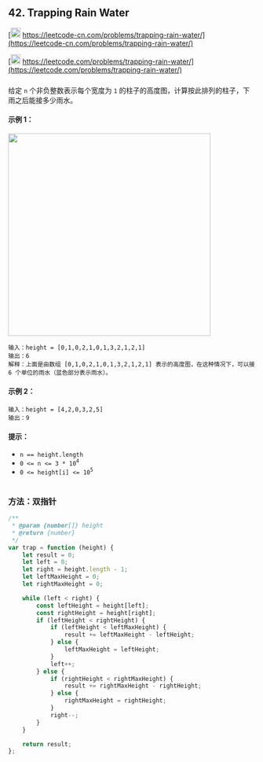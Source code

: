 ## 42. Trapping Rain Water

[<img src="https://static.leetcode-cn.com/cn-mono-assets/production/assets/logo-dark-cn.c42314a8.svg" height="20" /> https://leetcode-cn.com/problems/trapping-rain-water/](https://leetcode-cn.com/problems/trapping-rain-water/)

[<img src="https://assets.leetcode.com/static_assets/public/webpack_bundles/images/logo-dark.e99485d9b.svg" height="20"/> https://leetcode.com/problems/trapping-rain-water/](https://leetcode.com/problems/trapping-rain-water/)

###

给定 `n` 个非负整数表示每个宽度为 `1` 的柱子的高度图，计算按此排列的柱子，下雨之后能接多少雨水。

#### 示例 1：

<img src="https://assets.leetcode.com/uploads/2018/10/22/rainwatertrap.png" width="412" />

```
输入：height = [0,1,0,2,1,0,1,3,2,1,2,1]
输出：6
解释：上面是由数组 [0,1,0,2,1,0,1,3,2,1,2,1] 表示的高度图，在这种情况下，可以接 6 个单位的雨水（蓝色部分表示雨水）。
```

#### 示例 2：

```
输入：height = [4,2,0,3,2,5]
输出：9
```

#### 提示：

-   `n == height.length`
-   `0 <= n <= 3 * 10`<sup>`4`</sup>
-   `0 <= height[i] <= 10`<sup>`5`</sup>

#

### 方法：双指针

```js
/**
 * @param {number[]} height
 * @return {number}
 */
var trap = function (height) {
    let result = 0;
    let left = 0;
    let right = height.length - 1;
    let leftMaxHeight = 0;
    let rightMaxHeight = 0;

    while (left < right) {
        const leftHeight = height[left];
        const rightHeight = height[right];
        if (leftHeight < rightHeight) {
            if (leftHeight < leftMaxHeight) {
                result += leftMaxHeight - leftHeight;
            } else {
                leftMaxHeight = leftHeight;
            }
            left++;
        } else {
            if (rightHeight < rightMaxHeight) {
                result += rightMaxHeight - rightHeight;
            } else {
                rightMaxHeight = rightHeight;
            }
            right--;
        }
    }

    return result;
};
```
